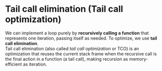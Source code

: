 # Tail call elimination (Tail call optimization)

We can implement a loop purely by **recursively calling a function** that represents one iteration, passing itself as needed. To optimize, we use **tail call elimination**.  
Tail call elimination (also called *tail call optimization* or TCO) is an optimization that reuses the current stack frame when the recursive call is the final action in a function (a tail call), making recursion as memory-efficient as iteration.
